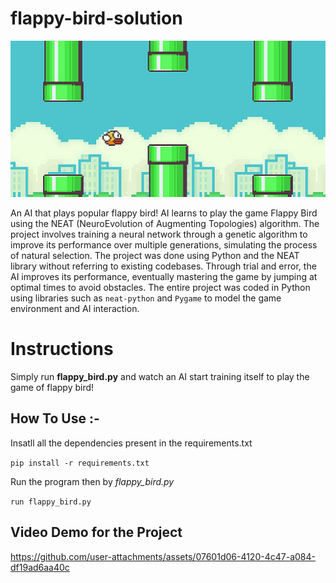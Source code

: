 # flappy-bird-solution
<img  src="./video/Flappy-Bird.jpg" width="1000" height="250">

An AI that plays popular flappy bird! AI learns to play the game Flappy Bird using the NEAT (NeuroEvolution of Augmenting Topologies) algorithm. The project involves training a neural network through a genetic algorithm to improve its performance over multiple generations, simulating the process of natural selection. The project was done using Python and the NEAT library without referring to existing codebases. Through trial and error, the AI improves its performance, eventually mastering the game by jumping at optimal times to avoid obstacles. The entire project was coded in Python using libraries such as  ```neat-python``` and ```Pygame``` to model the game environment and AI interaction.

# Instructions
Simply run **flappy_bird.py** and watch an AI start training itself to play the game of flappy bird!

## How To Use :-
Insatll all the dependencies present in the requirements.txt

``` pip install -r requirements.txt  ```

Run the program then by *flappy_bird.py*

``` run flappy_bird.py  ```

## Video Demo for the Project


https://github.com/user-attachments/assets/07601d06-4120-4c47-a084-df19ad6aa40c


